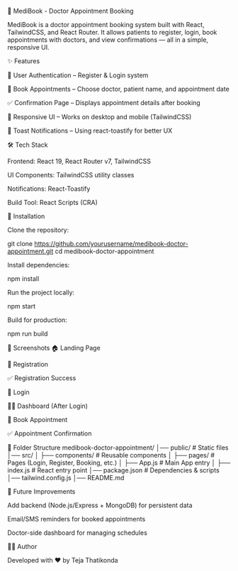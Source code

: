 🏥 MediBook - Doctor Appointment Booking

MediBook is a doctor appointment booking system built with React, TailwindCSS, and React Router.
It allows patients to register, login, book appointments with doctors, and view confirmations — all in a simple, responsive UI.

✨ Features

🔐 User Authentication – Register & Login system

📅 Book Appointments – Choose doctor, patient name, and appointment date

✅ Confirmation Page – Displays appointment details after booking

📲 Responsive UI – Works on desktop and mobile (TailwindCSS)

🔔 Toast Notifications – Using react-toastify for better UX

🛠️ Tech Stack

Frontend: React 19, React Router v7, TailwindCSS

UI Components: TailwindCSS utility classes

Notifications: React-Toastify

Build Tool: React Scripts (CRA)

🚀 Installation

Clone the repository:

git clone https://github.com/yourusername/medibook-doctor-appointment.git
cd medibook-doctor-appointment


Install dependencies:

npm install


Run the project locally:

npm start


Build for production:

npm run build

📸 Screenshots
🏠 Landing Page

📝 Registration

✅ Registration Success

🔑 Login

👨‍⚕️ Dashboard (After Login)

📅 Book Appointment

✅ Appointment Confirmation

📂 Folder Structure
medibook-doctor-appointment/
│── public/          # Static files
│── src/
│   ├── components/  # Reusable components
│   ├── pages/       # Pages (Login, Register, Booking, etc.)
│   ├── App.js       # Main App entry
│   ├── index.js     # React entry point
│── package.json     # Dependencies & scripts
│── tailwind.config.js
│── README.md

🙌 Future Improvements

Add backend (Node.js/Express + MongoDB) for persistent data

Email/SMS reminders for booked appointments

Doctor-side dashboard for managing schedules

👨‍💻 Author

Developed with ❤️ by Teja Thatikonda